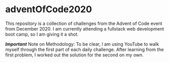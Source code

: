 # adventOfCode2020

This repository is a collection of challenges from the Advent of Code event from December 2020. I am currently attending a fullstack web development boot camp, so I am giving it a shot. 

***Important*** 
Note on Methodology:
To be clear, I am using YouTube to walk myself through the first part of each daily challenge. After learning from the first problem, I worked out the solution for the second on my own.  